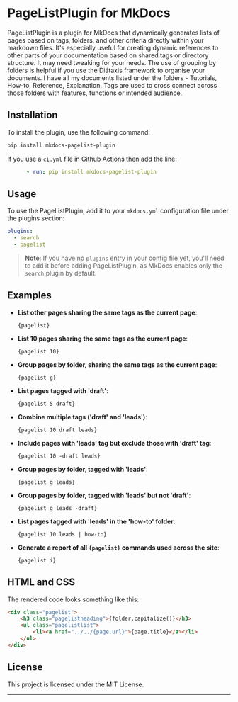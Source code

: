 # PageListPlugin for MkDocs

PageListPlugin is a plugin for MkDocs that dynamically generates lists of pages based on tags, folders, and other criteria directly within your markdown files. It's especially useful for creating dynamic references to other parts of your documentation based on shared tags or directory structure. It may need tweaking for your needs.  The use of grouping by folders is helpful if you use the Diátaxis framework to organise your documents.  I have all my documents listed under the folders - Tutorials, How-to, Reference, 
Explanation. Tags are used to cross connect across those folders with features, functions or intended audience. 

## Installation

To install the plugin, use the following command:

```bash
pip install mkdocs-pagelist-plugin
```
If you use a `ci.yml` file in Github Actions then add the line:

```yaml
      - run: pip install mkdocs-pagelist-plugin  
```

## Usage

To use the PageListPlugin, add it to your `mkdocs.yml` configuration file under the plugins section:

```yaml
plugins:
  - search
  - pagelist
```

> **Note**: If you have no `plugins` entry in your config file yet, you'll need to add it before adding PageListPlugin, as MkDocs enables only the `search` plugin by default.



## Examples

- **List other pages sharing the same tags as the current page**:
  ```
  {pagelist}
  ```

- **List 10 pages sharing the same tags as the current page**:
  ```
  {pagelist 10}
  ```

- **Group pages by folder, sharing the same tags as the current page**:
  ```
  {pagelist g}
  ```

- **List pages tagged with 'draft'**:
  ```
  {pagelist 5 draft}
  ```

- **Combine multiple tags ('draft' and 'leads')**:
  ```
  {pagelist 10 draft leads}
  ```

- **Include pages with 'leads' tag but exclude those with 'draft' tag**:
  ```
  {pagelist 10 -draft leads}
  ```

- **Group pages by folder, tagged with 'leads'**:
  ```
  {pagelist g leads}
  ```

- **Group pages by folder, tagged with 'leads' but not 'draft'**:
  ```
  {pagelist g leads -draft}
  ```

- **List pages tagged with 'leads' in the 'how-to' folder**:
  ```
  {pagelist 10 leads | how-to}
  ```

- **Generate a report of all `{pagelist}` commands used across the site**:
  ```
  {pagelist i}
  ```

## HTML and CSS

The rendered code looks something like this:

```html
<div class="pagelist">
	<h3 class="pagelistheading">{folder.capitalize()}</h3>
	<ul class="pagelistlist">
		<li><a href="../../{page.url}">{page.title}</a></li>
	</ul>
</div>
```

## License

This project is licensed under the MIT License.

---
